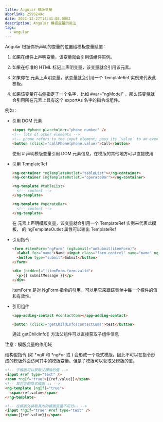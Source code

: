 ```yaml
---
title: Angular 模版变量
abbrlink: 2596249c
date: 2021-12-27T14:41:08.000Z
description: Angular 模板变量的用法
tags:
  - Angular
---
```


Angular 根据你所声明的变量的位置给模板变量赋值：

1. 如果在组件上声明变量，该变量就会引用该组件实例。

2. 如果在标准的 HTML 标记上声明变量，该变量就会引用该元素。

3. 如果你在 <ng-template> 元素上声明变量，该变量就会引用一个 TemplateRef 实例来代表此模板。

4. 如果该变量在右侧指定了一个名字，比如 #var="ngModel" ，那么该变量就会引用所在元素上具有这个 exportAs 名字的指令或组件。

<!-- more -->

例如：

- 引用 DOM 元素

  ```html
  <input #phone placeholder="phone number" />
  <!-- lots of other elements -->
  <!-- phone refers to the input element; pass its `value` to an event handler -->
  <button (click)="callPhone(phone.value)">Call</button>
  ```

  使用 # 声明模版变量引用 DOM 元素信息，在模版的其他地方可以直接使用

- 引用 TemplateRef

  ```html
  <ng-container *ngTemplateOutlet="tableList"></ng-container>
  <ng-container [ngTemplateOutlet]="operateBar"></ng-container>

  <ng-template #tableList>
    <!-- content -->
  </ng-template>

  <ng-template #operateBar>
    <!-- content -->
  </ng-template>
  ```

  在 <ng-template> 元素上声明模版变量，该变量就会引用一个 TemplateRef 实例来代表此模板，<ng-container> 的 ngTemplateOutlet 属性可以输出 TemplateRef

- 引用指令

  ```html
  <form #itemForm="ngForm" (ngSubmit)="onSubmit(itemForm)">
    <label for="name">Name <input class="form-control" name="name" ngModel required /> </label>
    <button type="submit">Submit</button>
  </form>

  <div [hidden]="!itemForm.form.valid">
    <p>{{ submitMessage }}</p>
  </div>
  ```

  itemForm 是对 NgForm 指令的引用，可以用它来跟踪表单中每一个控件的值和有效性。

- 引用组件

  ```html
  <app-adding-contact #contactCom></app-adding-contact>

  <button (click)="getChildInfo(contactCom)">test</button>
  ```

  通过 getChildInfo() 方法父组件可以直接获取子组件信息

注意：模版变量的作用域

结构型指令 (如 *ngIf 和 *ngFor 或 <ng-template> ) 会形成一个隐式模版，因此不可以在指令形成的模版外面访问其中的模版变量。但是子模版可以获取父模版的值。

```html
<!-- 子模版可以获取父模版的值 -->
<input #ref type="text" />
<span *ngIf="true">{{ref.value}}</span>
<!-- 其包含的隐式模版 ↓↓ -->
<ng-template [ngIf]="true">
  <span>ref.value</span>
</ng-template>
```

```html
<!-- 在模版外读取其内的模版变量不可行↓↓ -->
<input *ngIf="true" #ref type="text" />
<span>{{ref.value}}</span>
```
